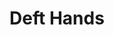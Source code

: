 ---
title: "Deft Hands"

feat:
  types: ["General"]
  benefit: |
    You get a +2 bonus on all {% skill_link sleight-of-hand %} checks and {% skill_link use-rope %} checks.
---